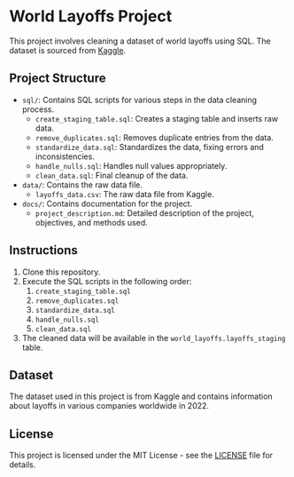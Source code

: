 # World Layoffs Project

This project involves cleaning a dataset of world layoffs using SQL. The dataset is sourced from [Kaggle](https://www.kaggle.com/datasets/swaptr/layoffs-2022).

## Project Structure

- `sql/`: Contains SQL scripts for various steps in the data cleaning process.
  - `create_staging_table.sql`: Creates a staging table and inserts raw data.
  - `remove_duplicates.sql`: Removes duplicate entries from the data.
  - `standardize_data.sql`: Standardizes the data, fixing errors and inconsistencies.
  - `handle_nulls.sql`: Handles null values appropriately.
  - `clean_data.sql`: Final cleanup of the data.
- `data/`: Contains the raw data file.
  - `layoffs_data.csv`: The raw data file from Kaggle.
- `docs/`: Contains documentation for the project.
  - `project_description.md`: Detailed description of the project, objectives, and methods used.

## Instructions

1. Clone this repository.
2. Execute the SQL scripts in the following order:
   1. `create_staging_table.sql`
   2. `remove_duplicates.sql`
   3. `standardize_data.sql`
   4. `handle_nulls.sql`
   5. `clean_data.sql`
3. The cleaned data will be available in the `world_layoffs.layoffs_staging` table.

## Dataset

The dataset used in this project is from Kaggle and contains information about layoffs in various companies worldwide in 2022.

## License

This project is licensed under the MIT License - see the [LICENSE](LICENSE) file for details.
